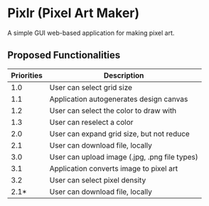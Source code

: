 # Pixlr (Pixel Art Maker)

A simple GUI web-based application for making pixel art.




## Proposed Functionalities

| Priorities | Description                                |
| --- | --- |
| 1.0 | User can select grid size                     |
| 1.1 | Application autogenerates design canvas        |
| 1.2 | User can select the color to draw with            |
| 1.3 | User can reselect a color                         |
| 2.0 | User can expand grid size, but not reduce         |
| 2.1 | User can download file, locally                   |
| 3.0 | User can upload image (.jpg, .png file types)     |
| 3.1 | Application converts image to pixel art           |
| 3.2 | User can select pixel density                     |
| 2.1* | User can download file, locally                  |



##

